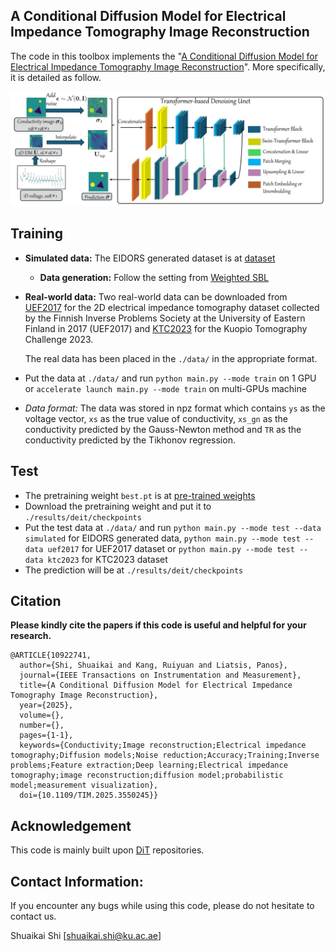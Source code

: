 ## A Conditional Diffusion Model for Electrical Impedance Tomography Image Reconstruction  
The code in this toolbox implements the "[A Conditional Diffusion Model for Electrical Impedance Tomography Image Reconstruction]([https://arxiv.org/abs/2412.16979](https://ieeexplore.ieee.org/document/10922741))". More specifically, it is detailed as follow.

![](./net.jpg)



## Training

- **Simulated data:** The EIDORS generated dataset is at [dataset](https://drive.google.com/file/d/1pNSEdf3nxn809pkFCoHGuSydcU9yT7Pw/view?usp=drive_link)

  - **Data generation:** Follow the setting from [Weighted SBL](https://github.com/chdim100/Weighted-Sparse-Bayesian-Learning-for-Electrical-Impedance-Tomography/blob/main/Src/Main.m)

- **Real-world data:** Two real-world data can be downloaded from [UEF2017](https://fips.fi/open-datasets/eit-datasets/2d-electrical-impedance-tomography-dataset/) for the 2D electrical impedance tomography dataset collected by the Finnish Inverse Problems Society at the University of Eastern Finland in 2017 (UEF2017) and [KTC2023](https://zenodo.org/records/8252370) for the Kuopio Tomography Challenge 2023.

  The real data has been placed in the `./data/` in the appropriate format.

- Put the data at `./data/` and run `python main.py --mode train` on 1 GPU or `accelerate launch main.py --mode train` on multi-GPUs machine

- **Data format*:* The data was stored in npz format which contains `ys` as the voltage vector, `xs` as the true value of conductivity, `xs_gn` as the conductivity predicted by the Gauss-Newton method and `TR` as the conductivity predicted by the Tikhonov regression.

## Test

- The pretraining weight `best.pt` is at [pre-trained weights](https://drive.google.com/file/d/1xOP4PMbGpsgz1e1s3BtHx4cFPfGUnlnn/view?usp=drive_link)
- Download the pretraining weight and put it to `./results/deit/checkpoints`
- Put the test data at `./data/`  and run `python main.py --mode test --data simulated` for EIDORS generated data, `python main.py --mode test --data uef2017` for UEF2017 dataset or `python main.py --mode test --data ktc2023`  for KTC2023 dataset
- The prediction will be at  `./results/deit/checkpoints`

## Citation

**Please kindly cite the papers if this code is useful and helpful for your research.**
```
@ARTICLE{10922741,
  author={Shi, Shuaikai and Kang, Ruiyuan and Liatsis, Panos},
  journal={IEEE Transactions on Instrumentation and Measurement}, 
  title={A Conditional Diffusion Model for Electrical Impedance Tomography Image Reconstruction}, 
  year={2025},
  volume={},
  number={},
  pages={1-1},
  keywords={Conductivity;Image reconstruction;Electrical impedance tomography;Diffusion models;Noise reduction;Accuracy;Training;Inverse problems;Feature extraction;Deep learning;Electrical impedance tomography;image reconstruction;diffusion model;probabilistic model;measurement visualization},
  doi={10.1109/TIM.2025.3550245}}

```

## Acknowledgement

This code is mainly built upon [DiT](https://github.com/facebookresearch/DiT) repositories.

## Contact Information:

If you encounter any bugs while using this code, please do not hesitate to contact us.



Shuaikai Shi [shuaikai.shi@ku.ac.ae] 









